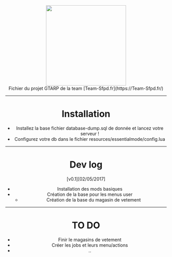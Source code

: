 <center><img src="http://sd-2.archive-host.com/membres/images/9665867929584297/Sans_titre.png" width="250" height="250">



<center>Fichier du projet GTARP de la team [Team-Sfpd.fr](https://Team-Sfpd.fr/)</center>


----------
**Installation**
=

* Installez la base fichier database-dump.sql de donnée et lancez votre serveur !
* Configurez votre db dans le fichier resources/essentialmode/config.lua

----------
**Dev log**
=
[v0.1][02/05/2017] 

* Installation des mods basiques
* Création de la base pour les menus user 
    * Création de la base du magasin de vetement

----------

**TO DO**
=
* Finir le magasins de vetement
* Créer les jobs et leurs menu/actions
* ..